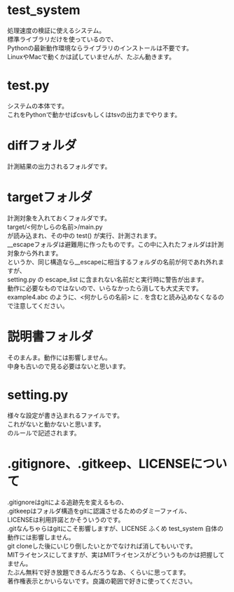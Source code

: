 # test_system
処理速度の検証に使えるシステム。  
標準ライブラリだけを使っているので、  
Pythonの最新動作環境ならライブラリのインストールは不要です。  
LinuxやMacで動くかは試していませんが、たぶん動きます。  

# test.py
システムの本体です。  
これをPythonで動かせばcsvもしくはtsvの出力までやります。

# diffフォルダ
計測結果の出力されるフォルダです。

# targetフォルダ
計測対象を入れておくフォルダです。  
target/<何かしらの名前>/main.py  
が読み込まれ、その中の test() が実行、計測されます。  
__escapeフォルダは避難用に作ったものです。この中に入れたフォルダは計測対象から外れます。  
というか、同じ構造なら__escapeに相当するフォルダの名前が何であれ外れますが、  
setting.py の escape_list に含まれない名前だと実行時に警告が出ます。  
動作に必要なものではないので、いらなかったら消しても大丈夫です。  
example4.abc のように、<何かしらの名前> に . を含むと読み込めなくなるので注意してください。

# 説明書フォルダ
そのまんま。動作には影響しません。  
中身も古いので見る必要はないと思います。

# setting.py
様々な設定が書き込まれるファイルです。  
これがないと動かないと思います。    
のルールで記述されます。

# .gitignore、.gitkeep、LICENSEについて
.gitignoreはgitによる追跡先を変えるもの、  
.gitkeepはフォルダ構造をgitに認識させるためのダミーファイル、  
LICENSEは利用許諾とかそういうのです。  
.gitなんちゃらはgitにこそ影響しますが、LICENSE ふくめ test_system 自体の動作には影響しません。  
git cloneした後にいじり倒したいとかでなければ消してもいいです。  
MITライセンスにしてますが、実はMITライセンスがどういうものかは把握してません。  
たぶん無料で好き放題できるんだろうなあ、くらいに思ってます。  
著作権表示とかいらないです。良識の範囲で好きに使ってください。
